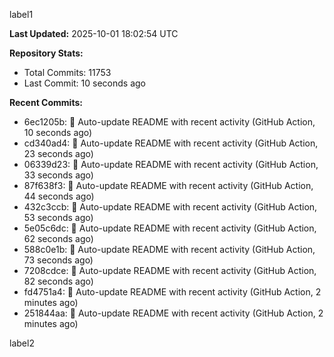 
label1 
<!-- ACTIVITY_START -->
**Last Updated:** 2025-10-01 18:02:54 UTC

**Repository Stats:**
- Total Commits: 11753
- Last Commit: 10 seconds ago

**Recent Commits:**
- 6ec1205b: 🤖 Auto-update README with recent activity (GitHub Action, 10 seconds ago)
- cd340ad4: 🤖 Auto-update README with recent activity (GitHub Action, 23 seconds ago)
- 06339d23: 🤖 Auto-update README with recent activity (GitHub Action, 33 seconds ago)
- 87f638f3: 🤖 Auto-update README with recent activity (GitHub Action, 44 seconds ago)
- 432c3ccb: 🤖 Auto-update README with recent activity (GitHub Action, 53 seconds ago)
- 5e05c6dc: 🤖 Auto-update README with recent activity (GitHub Action, 62 seconds ago)
- 588c0e1b: 🤖 Auto-update README with recent activity (GitHub Action, 73 seconds ago)
- 7208cdce: 🤖 Auto-update README with recent activity (GitHub Action, 82 seconds ago)
- fd4751a4: 🤖 Auto-update README with recent activity (GitHub Action, 2 minutes ago)
- 251844aa: 🤖 Auto-update README with recent activity (GitHub Action, 2 minutes ago)
<!-- ACTIVITY_END -->

label2

